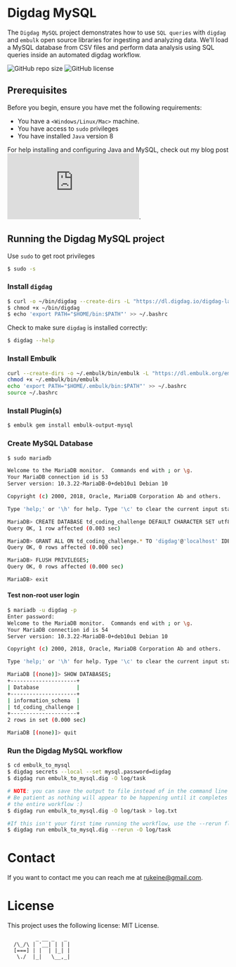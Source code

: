 # Digdag MySQL

The `Digdag MySQL` project demonstrates how to use `SQL queries` with `digdag` and `embulk` open source libraries for ingesting and analyzing data. We'll load a MySQL database from CSV files and perform data analysis using SQL queries inside an automated digdag workflow.

![GitHub repo size](https://img.shields.io/github/repo-size/hakkeray/digdag-mysql)
![GitHub license](https://img.shields.io/github/license/hakkeray/digdag-mysql?color=black)

## Prerequisites

Before you begin, ensure you have met the following requirements:

* You have a `<Windows/Linux/Mac>` machine.
* You have access to `sudo` privileges
* You have installed `Java` version 8

For help installing and configuring Java and MySQL, check out my blog post ![Digdag MySQL Tutorial](https://www.hakkeray.com/datascience/2020/07/21/digdag-mysql-tutorial.html).

## Running the Digdag MySQL project

Use `sudo` to get root privileges

```bash
$ sudo -s
```

### Install `digdag`

```bash
$ curl -o ~/bin/digdag --create-dirs -L "https://dl.digdag.io/digdag-latest"
$ chmod +x ~/bin/digdag
$ echo 'export PATH="$HOME/bin:$PATH"' >> ~/.bashrc
```

Check to make sure `digdag` is installed correctly:

```bash
$ digdag --help
```

### Install Embulk

```bash
curl --create-dirs -o ~/.embulk/bin/embulk -L "https://dl.embulk.org/embulk-latest.jar"
chmod +x ~/.embulk/bin/embulk
echo 'export PATH="$HOME/.embulk/bin:$PATH"' >> ~/.bashrc
source ~/.bashrc
```

### Install Plugin(s)

```bash
$ embulk gem install embulk-output-mysql
```

### Create MySQL Database

```bash
$ sudo mariadb

Welcome to the MariaDB monitor.  Commands end with ; or \g.
Your MariaDB connection id is 53
Server version: 10.3.22-MariaDB-0+deb10u1 Debian 10

Copyright (c) 2000, 2018, Oracle, MariaDB Corporation Ab and others.

Type 'help;' or '\h' for help. Type '\c' to clear the current input statement.

MariaDB> CREATE DATABASE td_coding_challenge DEFAULT CHARACTER SET utf8 COLLATE utf8_unicode_ci;
Query OK, 1 row affected (0.003 sec)

MariaDB> GRANT ALL ON td_coding_challenge.* TO 'digdag'@'localhost' IDENTIFIED BY 'digdag' WITH GRANT OPTION;
Query OK, 0 rows affected (0.000 sec)

MariaDB> FLUSH PRIVILEGES;
Query OK, 0 rows affected (0.000 sec)

MariaDB> exit
```

#### Test non-root user login

```bash
$ mariadb -u digdag -p
Enter password: 
Welcome to the MariaDB monitor.  Commands end with ; or \g.
Your MariaDB connection id is 54
Server version: 10.3.22-MariaDB-0+deb10u1 Debian 10

Copyright (c) 2000, 2018, Oracle, MariaDB Corporation Ab and others.

Type 'help;' or '\h' for help. Type '\c' to clear the current input statement.

MariaDB [(none)]> SHOW DATABASES;
+---------------------+
| Database            |
+---------------------+
| information_schema  |
| td_coding_challenge |
+---------------------+
2 rows in set (0.000 sec)

MariaDB [(none)]> quit
```

### Run the Digdag MySQL workflow

```bash
$ cd embulk_to_mysql
$ digdag secrets --local --set mysql.password=digdag
$ digdag run embulk_to_mysql.dig -O log/task

# NOTE: you can save the output to file instead of in the command line
# Be patient as nothing will appear to be happening until it completes
# the entire workflow :)
$ digdag run embulk_to_mysql.dig -O log/task > log.txt

#If this isn't your first time running the workflow, use the --rerun flag:*
$ digdag run embulk_to_mysql.dig --rerun -O log/task
```

# Contact
If you want to contact me you can reach me at rukeine@gmail.com.

# License
This project uses the following license: MIT License.

```
         _ __ _   _
  /\_/\ | '__| | | |
  [===] | |  | |_| |
   \./  |_|   \__,_|
```

